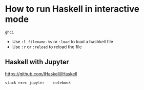 # How to run Haskell in interactive mode

```bash
ghci
```

- Use `:l filename.hs` or `:load` to load a hashkell file
- Use `:r` or `:reload` to reload the file

## Haskell with Jupyter

https://github.com/IHaskell/IHaskell

```bash
stack exec jupyter -- notebook
```
